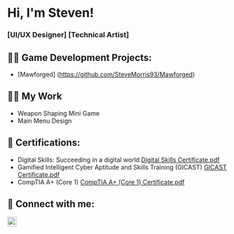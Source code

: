 <h1>Hi, I'm Steven!

<h3>[UI/UX Designer] [Technical Artist]</h3>

<h2>👨‍💻 Game Development Projects:</h2>

- [Mawforged] (https://github.com/SteveMorris93/Mawforged)

<h2>👩‍🏭 My Work</h2>

- Weapon Shaping Mini Game
- Main Menu Design

<h2>📜 Certifications:</h2>

- Digital Skills: Succeeding in a digital world [Digital Skills Certificate.pdf](https://github.com/user-attachments/files/16377162/Digital.Skills.Certificate.pdf)
- Gamified Intelligent Cyber Aptitude and Skills Training (GICAST) [GICAST Certificate.pdf](https://github.com/user-attachments/files/16377178/GICAST.Certificate.pdf)
- CompTIA A+ (Core 1) [CompTIA A+ (Core 1) Certificate.pdf](https://github.com/user-attachments/files/16377216/CompTIA.A%2B.Core.1.Certificate.pdf)



<h2> 🤳 Connect with me:</h2>


[<img align="left" alt="(https://www.linkedin.com/in/steven-morris-3761222a0/)" width="22px" src="https://cdn.jsdelivr.net/npm/simple-icons@v3/icons/linkedin.svg" />][linkedin]



[linkedin]: (https://www.linkedin.com/in/steven-morris-3761222a0/)
